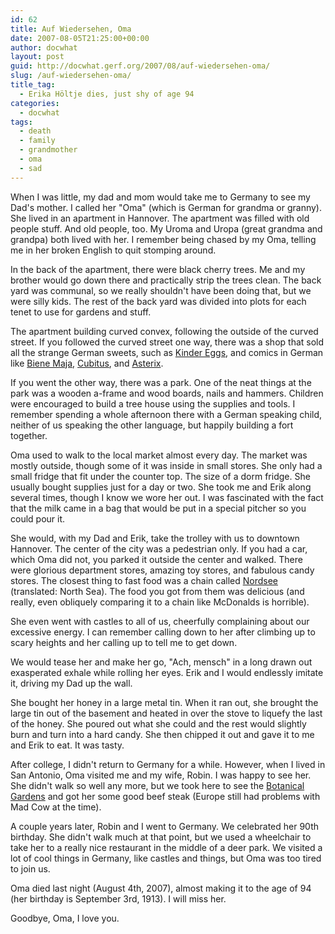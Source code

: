 ```yaml
---
id: 62
title: Auf Wiedersehen, Oma
date: 2007-08-05T21:25:00+00:00
author: docwhat
layout: post
guid: http://docwhat.gerf.org/2007/08/auf-wiedersehen-oma/
slug: /auf-wiedersehen-oma/
title_tag:
  - Erika Höltje dies, just shy of age 94
categories:
  - docwhat
tags:
  - death
  - family
  - grandmother
  - oma
  - sad
---
```

When I was little, my dad and mom would take me to Germany to see my Dad's mother.  I called her "Oma" (which is German for grandma or granny).  She lived in an apartment in Hannover.  The apartment was filled with old people stuff.  And old people, too.  My Uroma and Uropa (great grandma and grandpa) both lived with her.  I remember being chased by my Oma, telling me in her broken English to quit stomping around.

In the back of the apartment, there were black cherry trees.  Me and my brother would go down there and practically strip the trees clean.  The back yard was communal, so we really shouldn't have been doing that, but we were silly kids.  The rest of the back yard was divided into plots for each tenet to use for gardens and stuff.

The apartment building curved convex, following the outside of the curved street.  If you followed  the curved street one way, there was a shop that sold all the strange German sweets, such as <a href="http://en.wikipedia.org/wiki/Kinder_Surprise">Kinder Eggs</a>, and comics in German like <a href="http://en.wikipedia.org/wiki/Maya_the_Bee">Biene Maja</a>, <a href="http://en.wikipedia.org/wiki/Cubitus">Cubitus</a>, and <a href="http://en.wikipedia.org/wiki/Asterix">Asterix</a>.

If you went the other way, there was a park.  One of the neat things at the park was a wooden a-frame and wood boards, nails and hammers.  Children were encouraged to build a tree house using the supplies and tools.  I remember spending a whole afternoon there with a German speaking child, neither of us speaking the other language, but happily building a fort together.

Oma used to walk to the local market almost every day.  The market was mostly outside, though some of it was inside in small stores.  She only had a small fridge that fit under the counter top.  The size of a dorm fridge.  She usually bought supplies just for a day or two.  She took me and Erik along several times, though I know we wore her out.  I was fascinated with the fact that the milk came in a bag that would be put in a special pitcher so you could pour it.

She would, with my Dad and Erik, take the trolley with us to downtown Hannover. The center of the city was a pedestrian only.  If you had a car, which Oma did not, you parked it outside the center and walked.  There were glorious department stores, amazing toy stores, and fabulous candy stores.  The closest thing to fast food was a chain called <a href="http://www.nordsee.com/">Nordsee</a> (translated: North Sea).  The food you got from them was delicious (and really, even obliquely comparing it to a chain like McDonalds is horrible).

She even went with castles to all of us, cheerfully complaining about our excessive energy.  I can remember calling down to her after climbing up to scary heights and her calling up to tell me to get down.

We would tease her and make her go, "Ach, mensch" in a long drawn out exasperated exhale while rolling her eyes.  Erik and I would endlessly imitate it, driving my Dad up the wall.

She bought her honey in a large metal tin.  When it ran out, she brought the large tin out of the basement and heated in over the stove to liquefy the last of the honey.  She poured out what she could and the rest would slightly burn and turn into a hard candy.  She then chipped it out and gave it to me and Erik to eat.  It was tasty.

After college, I didn't return to Germany for a while. However, when I lived in San Antonio, Oma visited me and my wife, Robin.  I was happy to see her.  She didn't walk so well any more, but we took here to see the <a href="http://www.sabot.org/">Botanical Gardens</a> and got her some good beef steak (Europe still had problems with Mad Cow at the time).

A couple years later, Robin and I went to Germany.  We celebrated her 90th birthday.  She didn't walk much at that point, but we used a wheelchair to take her to a really nice restaurant in the middle of a deer park.  We visited a lot of cool things in Germany, like castles and things, but Oma was too tired to join us.

Oma died last night (August 4th, 2007), almost making it to the age of 94 (her birthday is September 3rd, 1913).  I will miss her.

Goodbye, Oma, I love you.